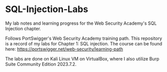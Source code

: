 # SQL-Injection-Labs
My lab notes and learning progress for the Web Security Academy's SQL Injection chapter.

Follows PortSwigger's Web Security Academy training path. This repository is a record of my labs for Chapter 1: SQL injection. The course can be found here: https://portswigger.net/web-security/learning-path

The labs are done on Kali Linux VM on VirtualBox, where I also utilize Burp Suite Community Edition 2023.7.2.
